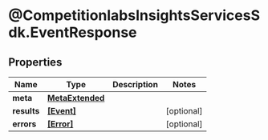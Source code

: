 # @CompetitionlabsInsightsServicesSdk.EventResponse

## Properties

Name | Type | Description | Notes
------------ | ------------- | ------------- | -------------
**meta** | [**MetaExtended**](MetaExtended.md) |  | 
**results** | [**[Event]**](Event.md) |  | [optional] 
**errors** | [**[Error]**](Error.md) |  | [optional] 


